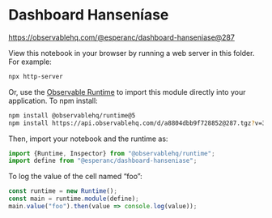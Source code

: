 # Dashboard Hanseníase

https://observablehq.com/@esperanc/dashboard-hanseniase@287

View this notebook in your browser by running a web server in this folder. For
example:

~~~sh
npx http-server
~~~

Or, use the [Observable Runtime](https://github.com/observablehq/runtime) to
import this module directly into your application. To npm install:

~~~sh
npm install @observablehq/runtime@5
npm install https://api.observablehq.com/d/a8804dbb9f728852@287.tgz?v=3
~~~

Then, import your notebook and the runtime as:

~~~js
import {Runtime, Inspector} from "@observablehq/runtime";
import define from "@esperanc/dashboard-hanseniase";
~~~

To log the value of the cell named “foo”:

~~~js
const runtime = new Runtime();
const main = runtime.module(define);
main.value("foo").then(value => console.log(value));
~~~
